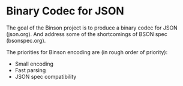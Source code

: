 # Binary Codec for JSON

The goal of the Binson project is to produce a binary codec for JSON (json.org). And address some of the shortcomings of BSON spec (bsonspec.org).

The priorities for Binson encoding are (in rough order of priority): 

* Small encoding
* Fast parsing
* JSON spec compatibility


